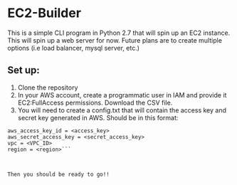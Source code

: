 # EC2-Builder

This is a simple CLI program in Python 2.7 that will spin up an EC2 instance. This will spin up a web server for now. Future plans are to create multiple options (i.e load balancer, mysql server, etc.)


## Set up:

1. Clone the repository
2. In your AWS account, create a programmatic user in IAM and provide it EC2:FullAccess permissions. Download the CSV file.
3. You will need to create a config.txt that will contain the access key and secret key generated in AWS. Should be in this format:

```[builder]
aws_access_key_id = <access_key>
aws_secret_access_key = <secret_access_key>
vpc = <VPC_ID>
region = <region>```



Then you should be ready to go!! 
